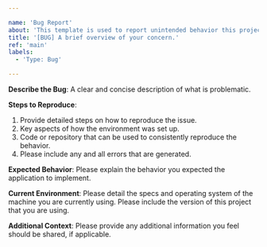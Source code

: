 ```yaml
---

name: 'Bug Report'
about: 'This template is used to report unintended behavior this project.'
title: '[BUG] A brief overview of your concern.'
ref: 'main'
labels:
  - 'Type: Bug'

---
```


**Describe the Bug**: A clear and concise description of what is problematic.

**Steps to Reproduce**:

1. Provide detailed steps on how to reproduce the issue.
2. Key aspects of how the environment was set up.
3. Code or repository that can be used to consistently reproduce the behavior.
4. Please include any and all errors that are generated.

**Expected Behavior**: Please explain the behavior you expected the application
to implement.

**Current Environment**: Please detail the specs and operating system of the
machine you are currently using. Please include the version of this project
that you are using.

**Additional Context**: Please provide any additional information you feel
should be shared, if applicable.
